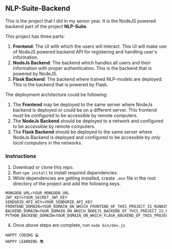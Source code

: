 ## NLP-Suite-Backend

This is the project that I did in my senior year. It is the NodeJS powered backend part of the project **NLP-Suite**.

This project has three parts:

1. **Frontend**: The UI with which the users will interact. This UI will make use of NodeJS powered backend API for registering and handling user's information.
2. **NodeJs Backend**: The backend which handles all users and their information with proper authentication. This is the backend that is powered by NodeJS.
3. **Flask Backend**: The backend where trained NLP-models are deployed. This is the backend that is powered by Flask.

The deployment architecture could be following:
1. The **Frontend** may be deployed to the same server where NodeJs backend is deployed or could be on a different server. This frontend must be configured to be accessible by remote computers.
2. The **NodeJs Backend** should be deployed to a network and configured to be accessible by remote computers.
3. The **Flask Backend** should be deployed to the same server where NodeJs Backend is deployed and configured to be accessible by _only local computers_ in the networks.

### Instructions

1. Download or clone this repo.
2. Run `npm install` to install required dependencies.
3. While dependencies are getting installed, create `.env` file in the root directory of the project and add the following keys.

```
MONGODB_URL=YOUR_MONGODB_URL
JWT_KEY=YOUR_SECRET_JWT_KEY
SENDGRID_API_KEY=YOUR_SENDGRID_API_KEY
FRONTEND_DOMAIN=YOUR_DOMAIN_ON_WHICH_FRONTEND_OF_THIS_PROJECT_IS_RUNNING
BACKEND_DOMAIN=YOUR_DOMAIN_ON_WHICH_NODEJS_BACKEND_OF_THIS_PROJECT_IS_RUNNING
PYTHON_BACKEND_DOMAIN=YOUR_DOMAIN_ON_WHICH_FLASK_BACKEND_OF_THIS_PROJECT_IS_RUNNING
```

4. Once above steps are complete, run `node bin/dev.js`

```
HAPPY CODING 💻
HAPPY LEARNING 📚
```
